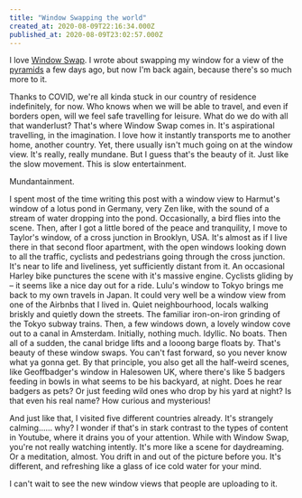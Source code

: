 ```yaml
---
title: "Window Swapping the world"
created_at: 2020-08-09T22:16:34.000Z
published_at: 2020-08-09T23:02:57.000Z
---
```

I love [Window Swap](https://window-swap.com/window). I wrote about swapping my window for a view of the [pyramids](https://cowriters.app/words/window-view-to-the-giza-pyramids-437055f2d67d67640c) a few days ago, but now I'm back again, because there's so much more to it.

  

Thanks to COVID, we're all kinda stuck in our country of residence indefinitely, for now. Who knows when we will be able to travel, and even if borders open, will we feel safe travelling for leisure. What do we do with all that wanderlust? That's where Window Swap comes in. It's aspirational travelling, in the imagination. I love how it instantly transports me to another home, another country. Yet, there usually isn't much going on at the window view. It's really, really mundane. But I guess that's the beauty of it. Just like the slow movement. This is slow entertainment. 

  

Mundantainment.

  

I spent most of the time writing this post with a window view to Harmut's window of a lotus pond in Germany, very Zen like, with the sound of a stream of water dropping into the pond. Occasionally, a bird flies into the scene. Then, after I got a little bored of the peace and tranquility, I move to Taylor's window, of a cross junction in Brooklyn, USA. It's almost as if I live there in that second floor apartment, with the open windows looking down to all the traffic, cyclists and pedestrians going through the cross junction. It's near to life and liveliness, yet sufficiently distant from it. An occasional Harley bike punctures the scene with it's massive engine. Cyclists gliding by – it seems like a nice day out for a ride. Lulu's window to Tokyo brings me back to my own travels in Japan. It could very well be a window view from one of the Airbnbs that I lived in. Quiet neighbourhood, locals walking briskly and quietly down the streets. The familiar iron-on-iron grinding of the Tokyo subway trains. Then, a few windows down, a lovely window cove out to a canal in Amsterdam. Initially, nothing much. Idyllic. No boats. Then all of a sudden, the canal bridge lifts and a looong barge floats by. That's beauty of these window swaps. You can't fast forward, so you never know what ya gonna get. By that principle, you also get all the half-weird scenes, like Geoffbadger's window in Halesowen UK, where there's like 5 badgers feeding in bowls in what seems to be his backyard, at night. Does he rear badgers as pets? Or just feeding wild ones who drop by his yard at night? Is that even his real name? How curious and mysterious! 

  

And just like that, I visited five different countries already. It's strangely calming...... why? I wonder if that's in stark contrast to the types of content in Youtube, where it drains you of your attention. While with Window Swap, you're not really watching intently. It's more like a scene for daydreaming. Or a meditation, almost. You drift in and out of the picture before you. It's different, and refreshing like a glass of ice cold water for your mind.

  

I can't wait to see the new window views that people are uploading to it.
